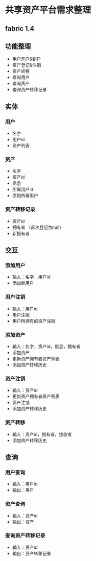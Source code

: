 # 共享资产平台需求整理
## fabric 1.4

## 功能整理
* 用户开户&销户
* 资产登记&注销
* 资产转移
* 查询用户
* 查询资产
* 查询资产转移记录


## 实体

### 用户
* 名字
* 用户id
* 资产列表

### 资产
* 名字
* 资产id
* 信息
* 所属用户id
* 原始所属用户

### 资产转移记录
* 资产id
* 拥有者 （首次登记为null）
* 新拥有者


## 交互

### 添加用户
* 输入：名字，用户id
* 添加新用户

### 用户注销
* 输入：用户id
* 用户注销
* 用户所拥有的资产注销

### 添加资产
* 输入：名字，资产id，信息，拥有者
* 添加资产
* 更新资产拥有者资产列表
* 添加资产转移历史

### 资产注销
* 输入：资产id
* 更新资产拥有者资产列表
* 资产注销
* 添加资产转移历史

### 资产转移
* 输入：资产id，拥有者，接收者
* 添加资产转移历史

## 查询

### 用户查询
* 输入：用户id
* 输出：用户

### 资产查询
* 输入：资产id
* 输出：资产

### 查询资产转移记录
* 输入：资产id
* 输出：资产转移记录
